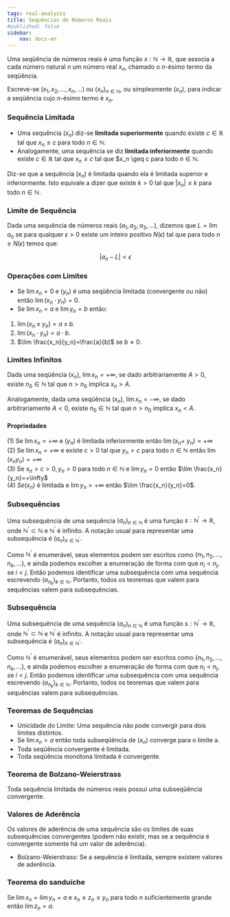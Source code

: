 ```yaml
---
tags: real-analysis
title: Sequências de Números Reais
#published: false
sidebar:
    nav: docs-en
---
```


Uma seqüência de números reais é uma função $x: \mathbb{N} \rightarrow \mathbb{R}$, que associa a cada número natural $n$ um número real $x_n$, chamado o $n$-ésimo termo da seqüência.

Escreve-se $\left(x_1, x_2, \ldots, x_n, \ldots\right)$ ou $\left(x_n\right)_{n \in \mathbb{N}}$, ou simplesmente $\left(x_n\right)$, para indicar a seqüência cujo $n$-ésimo termo é $x_n$.

### Sequência Limitada

- Uma sequência $\left(x_n\right)$ diz-se **limitada superiormente** quando existe $c \in \mathbb{R}$ tal que $x_n \leq c$ para todo $n \in \mathbb{N}$. 
- Analogamente, uma sequência se diz **limitada inferiormente** quando existe $c \in \mathbb{R}$ tal que $x_n \leq c$ tal que $x_n \geq c para todo $n \in \mathbb{N}$. 

Diz-se que a sequência $\left(x_n\right)$ é limitada quando ela é limitada superior e inferiormente. Isto equivale a dizer que existe $k>0$ tal que $\left|x_n\right| \leq k$ para todo $n \in \mathbb{N}$. 

### Limite de Sequência

Dada uma sequência de números reais $\left(a_1, a_2, a_3, \ldots\right)$, dizemos que $L=\lim a_n$ se para qualquer $\epsilon>0$ existe um inteiro positivo $N(\epsilon)$ tal que para todo $n \geq N(\epsilon)$ temos que:

$$\left|a_n-L\right|<\epsilon$$

### Operações com Limites

- Se $\lim x_n=0$ e $\left(y_n\right)$ é uma seqüência limitada (convergente ou não) então $\lim \left(x_n \cdot y_n\right)=0$.
- Se $\lim x_n=a$ e $\lim y_n=b$ então:
1. $\lim \left(x_n \pm y_n\right)=a \pm b$.
2. $\lim \left(x_n \cdot y_n\right)=a \cdot b$.
3. $\lim \frac{x_n}{y_n}=\frac{a}{b}$ se $b \neq 0$.

### Limites Infinitos

Dada uma seqüência $\left(x_n\right)$, $\lim x_n=+\infty$, se dado arbitrariamente $A>0$, existe $n_0 \in \mathbb{N}$ tal que $n > n_0$ implica $x_n>A$.

Analogamente, dada uma seqüência $\left(x_n\right)$, $\lim x_n= -\infty$, se dado arbitrariamente $A < 0$, existe $n_0 \in \mathbb{N}$ tal que $n > n_0$ implica $x_n < A$.

#### Propriedades

(1) Se $\lim x_n=+\infty$ e $\left(y_n\right)$ é limitada inferiormente então $\lim \left(x_n+\right.$ $\left.y_n\right)=+\infty$ \
(2) Se $\lim x_n=+\infty$ e existe $c>0$ tal que $y_n>c$ para todo $n \in \mathbb{N}$ então $\lim \left(x_n y_n\right)=+\infty$ \
(3) Se $x_n>c>0, y_n>0$ para todo $n \in \mathbb{N}$ e $\lim y_n=0$ então $\lim \frac{x_n}{y_n}=+\infty$ \
(4) $S e\left(x_n\right)$ é limitada e $\lim y_n=+\infty$ então $\lim \frac{x_n}{y_n}=0$.

### Subsequências

Uma subsequência de uma sequência $\left(a_n\right)_{n \in \mathbb{N}}$ é uma função $s: \mathbb{N}^{\prime} \rightarrow \mathbb{R}$, onde $\mathbb{N}^{\prime} \subset \mathbb{N}$ e $\mathbb{N}^{\prime}$ é infinito. A notação usual para representar uma subsequência é $\left(a_n\right)_{n \in \mathbb{N}^{\prime}}$.

Como $\mathbb{N}^{\prime}$ é enumerável, seus elementos podem ser escritos como $\left\{n_1, n_2, \ldots, n_k, \ldots\right\}$, e ainda podemos escolher a enumeração de forma com que $n_i<n_j$, se $i<j$. Então podemos identificar uma subsequência com uma sequência escrevendo $\left(a_{n_k}\right)_{k \in \mathbb{N}}$. Portanto, todos os teoremas que valem para sequências valem para subsequências.
### Subsequência

Uma subsequência de uma sequência $\left(a_n\right)_{n \in \mathbb{N}}$ é uma função $s: \mathbb{N}^{\prime} \rightarrow \mathbb{R}$, onde $\mathbb{N}^{\prime} \subset \mathbb{N}$ e $\mathbb{N}^{\prime}$ é infinito. A notação usual para representar uma subsequência é $\left(a_n\right)_{n \in \mathbb{N}^{\prime}}$.

Como $\mathbb{N}^{\prime}$ é enumerável, seus elementos podem ser escritos como $\left\{n_1, n_2, \ldots, n_k, \ldots\right\}$, e ainda podemos escolher a enumeração de forma com que $n_i<n_j$, se $i<j$. Então podemos identificar uma subsequência com uma sequência escrevendo $\left(a_{n_k}\right)_{k \in \mathbb{N}}$. Portanto, todos os teoremas que valem para sequências valem para subsequências.

### Teoremas de Sequências

- Unicidade do Limite: Uma sequência não pode convergir para dois limites distintos.
- Se $\lim x_n=a$ então toda subseqüência de $\left(x_n\right)$ converge para o limite a.
- Toda seqüência convergente é limitada.
- Toda seqüência monótona limitada é convergente.

### Teorema de Bolzano-Weierstrass 

Toda sequência limitada de números reais possui uma subseqüência convergente.

### Valores de Aderência
Os valores de aderência de uma sequência são os limites de suas subsequências convergentes (podem não existir, mas se a sequência é convergente somente há um valor de aderência). 

- Bolzano-Weierstrass: Se a sequência é limitada, sempre existem valores de aderência.
  
### Teorema do sanduíche

Se $\lim x_n = \lim y_n=a$ e $x_n \leq z_n \leq y_n$ para todo $n$ suficientemente grande então $\lim z_n=a$.
